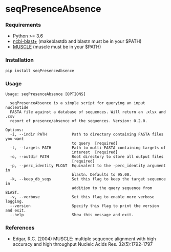 # seqPresenceAbsence

### Requirements
- Python >= 3.6
- [ncbi-blast+](https://blast.ncbi.nlm.nih.gov/Blast.cgi?PAGE_TYPE=BlastDocs&DOC_TYPE=Download) (makeblastdb and blastn must be in your $PATH)
- [MUSCLE](https://www.drive5.com/muscle/) (muscle must be in your $PATH)

### Installation
```
pip install seqPresenceAbsence
```

### Usage
```
Usage: seqPresenceAbsence [OPTIONS]

  seqPresenceAbsence is a simple script for querying an input nucleotide
  FASTA file against a database of sequences. Will return an .xlsx and .csv
  report of presence/absence of the sequences. Version: 0.2.0.

Options:
  -i, --indir PATH           Path to directory containing FASTA files you want
                             to query  [required]
  -t, --targets PATH         Path to multi-FASTA containing targets of
                             interest  [required]
  -o, --outdir PATH          Root directory to store all output files
                             [required]
  -p, --perc_identity FLOAT  Equivalent to the -perc_identity argument in
                             blastn. Defaults to 95.00.
  -k, --keep_db_seqs         Set this flag to keep the target sequence in
                             addition to the query sequence from BLAST.
  -v, --verbose              Set this flag to enable more verbose logging.
  --version                  Specify this flag to print the version and exit.
  --help                     Show this message and exit.
```

### References
- Edgar, R.C. (2004) MUSCLE: multiple sequence alignment with high accuracy and high throughput
  Nucleic Acids Res. 32(5):1792-1797